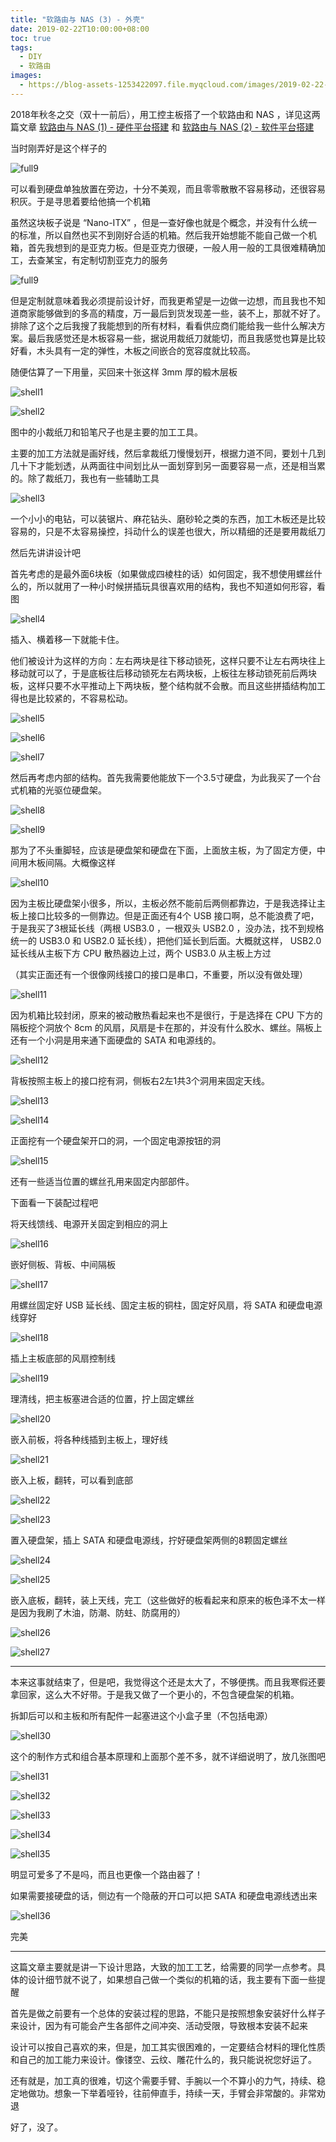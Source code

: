 ```yaml
---
title: "软路由与 NAS (3) - 外壳"
date: 2019-02-22T10:00:00+08:00
toc: true
tags:
  - DIY
  - 软路由
images:
  - https://blog-assets-1253422097.file.myqcloud.com/images/2019-02-22-router3-shell/banner.jpg
---
```


2018年秋冬之交（双十一前后），用工控主板搭了一个软路由和 NAS ，详见这两篇文章 [软路由与 NAS (1) - 硬件平台搭建](router1-hardware.md) 和 [软路由与 NAS (2) - 软件平台搭建](router2-software.md)

当时刚弄好是这个样子的

![full9](https://blog-assets-1253422097.file.myqcloud.com/images/2019-02-22-router3-shell/full9.jpg)

可以看到硬盘单独放置在旁边，十分不美观，而且零零散散不容易移动，还很容易积灰。于是寻思着要给他搞一个机箱

虽然这块板子说是 “Nano-ITX” ，但是一查好像也就是个概念，并没有什么统一的标准，所以自然也买不到刚好合适的机箱。然后我开始想能不能自己做一个机箱，首先我想到的是亚克力板。但是亚克力很硬，一般人用一般的工具很难精确加工，去查某宝，有定制切割亚克力的服务

![full9](https://blog-assets-1253422097.file.myqcloud.com/images/2019-02-22-router3-shell/ykl.jpg)

但是定制就意味着我必须提前设计好，而我更希望是一边做一边想，而且我也不知道商家能够做到的多高的精度，万一最后到货发现差一些，装不上，那就不好了。排除了这个之后我搜了我能想到的所有材料，看看供应商们能给我一些什么解决方案。最后我感觉还是木板容易一些，据说用裁纸刀就能切，而且我感觉也算是比较好看，木头具有一定的弹性，木板之间嵌合的宽容度就比较高。

随便估算了一下用量，买回来十张这样 3mm 厚的椴木层板

![shell1](https://blog-assets-1253422097.file.myqcloud.com/images/2019-02-22-router3-shell/shell1.jpg)

![shell2](https://blog-assets-1253422097.file.myqcloud.com/images/2019-02-22-router3-shell/shell2.jpg)

图中的小裁纸刀和铅笔尺子也是主要的加工工具。

主要的加工方法就是画好线，然后拿裁纸刀慢慢划开，根据力道不同，要划十几到几十下才能划透，从两面往中间划比从一面划穿到另一面要容易一点，还是相当累的。除了裁纸刀，我也有一些辅助工具

![shell3](https://blog-assets-1253422097.file.myqcloud.com/images/2019-02-22-router3-shell/shell3.jpg)

一个小小的电钻，可以装锯片、麻花钻头、磨砂轮之类的东西，加工木板还是比较容易的，只是不太容易操控，抖动什么的误差也很大，所以精细的还是要用裁纸刀

然后先讲讲设计吧

首先考虑的是最外面6块板（如果做成四棱柱的话）如何固定，我不想使用螺丝什么的，所以就用了一种小时候拼插玩具很喜欢用的结构，我也不知道如何形容，看图

![shell4](https://blog-assets-1253422097.file.myqcloud.com/images/2019-02-22-router3-shell/shell4.jpg)

插入、横着移一下就能卡住。

他们被设计为这样的方向：左右两块是往下移动锁死，这样只要不让左右两块往上移动就可以了，于是底板往后移动锁死左右两块板，上板往左移动锁死前后两块板，这样只要不水平推动上下两块板，整个结构就不会散。而且这些拼插结构加工得也是比较紧的，不容易松动。

![shell5](https://blog-assets-1253422097.file.myqcloud.com/images/2019-02-22-router3-shell/shell5.jpg)

![shell6](https://blog-assets-1253422097.file.myqcloud.com/images/2019-02-22-router3-shell/shell6.jpg)

![shell7](https://blog-assets-1253422097.file.myqcloud.com/images/2019-02-22-router3-shell/shell7.jpg)

然后再考虑内部的结构。首先我需要他能放下一个3.5寸硬盘，为此我买了一个台式机箱的光驱位硬盘架。

![shell8](https://blog-assets-1253422097.file.myqcloud.com/images/2019-02-22-router3-shell/shell8.jpg)

![shell9](https://blog-assets-1253422097.file.myqcloud.com/images/2019-02-22-router3-shell/shell9.jpg)

那为了不头重脚轻，应该是硬盘架和硬盘在下面，上面放主板，为了固定方便，中间用木板间隔。大概像这样

![shell10](https://blog-assets-1253422097.file.myqcloud.com/images/2019-02-22-router3-shell/shell10.jpg)

因为主板比硬盘架小很多，所以，主板必然不能前后两侧都靠边，于是我选择让主板上接口比较多的一侧靠边。但是正面还有4个 USB 接口啊，总不能浪费了吧，于是我买了3根延长线（两根 USB3.0 ，一根双头 USB2.0 ，没办法，找不到规格统一的 USB3.0 和 USB2.0 延长线），把他们延长到后面。大概就这样， USB2.0 延长线从主板下方 CPU 散热器边上过，两个 USB3.0 从主板上方过

（其实正面还有一个很像网线接口的接口是串口，不重要，所以没有做处理）

![shell11](https://blog-assets-1253422097.file.myqcloud.com/images/2019-02-22-router3-shell/shell11.jpg)

因为机箱比较封闭，原来的被动散热看起来也不是很行，于是选择在 CPU 下方的隔板挖个洞放个 8cm 的风扇，风扇是卡在那的，并没有什么胶水、螺丝。隔板上还有一个小洞是用来通下面硬盘的 SATA 和电源线的。

![shell12](https://blog-assets-1253422097.file.myqcloud.com/images/2019-02-22-router3-shell/shell12.jpg)

背板按照主板上的接口挖有洞，侧板右2左1共3个洞用来固定天线。

![shell13](https://blog-assets-1253422097.file.myqcloud.com/images/2019-02-22-router3-shell/shell13.jpg)

![shell14](https://blog-assets-1253422097.file.myqcloud.com/images/2019-02-22-router3-shell/shell14.jpg)

正面挖有一个硬盘架开口的洞，一个固定电源按钮的洞

![shell15](https://blog-assets-1253422097.file.myqcloud.com/images/2019-02-22-router3-shell/shell15.jpg)

还有一些适当位置的螺丝孔用来固定内部部件。

下面看一下装配过程吧

将天线馈线、电源开关固定到相应的洞上

![shell16](https://blog-assets-1253422097.file.myqcloud.com/images/2019-02-22-router3-shell/shell16.jpg)

嵌好侧板、背板、中间隔板

![shell17](https://blog-assets-1253422097.file.myqcloud.com/images/2019-02-22-router3-shell/shell17.jpg)

用螺丝固定好 USB 延长线、固定主板的铜柱，固定好风扇，将 SATA 和硬盘电源线穿好

![shell18](https://blog-assets-1253422097.file.myqcloud.com/images/2019-02-22-router3-shell/shell18.jpg)

插上主板底部的风扇控制线

![shell19](https://blog-assets-1253422097.file.myqcloud.com/images/2019-02-22-router3-shell/shell19.jpg)

理清线，把主板塞进合适的位置，拧上固定螺丝

![shell20](https://blog-assets-1253422097.file.myqcloud.com/images/2019-02-22-router3-shell/shell20.jpg)

嵌入前板，将各种线插到主板上，理好线

![shell21](https://blog-assets-1253422097.file.myqcloud.com/images/2019-02-22-router3-shell/shell21.jpg)

嵌入上板，翻转，可以看到底部

![shell22](https://blog-assets-1253422097.file.myqcloud.com/images/2019-02-22-router3-shell/shell22.jpg)

![shell23](https://blog-assets-1253422097.file.myqcloud.com/images/2019-02-22-router3-shell/shell23.jpg)

置入硬盘架，插上 SATA 和硬盘电源线，拧好硬盘架两侧的8颗固定螺丝

![shell24](https://blog-assets-1253422097.file.myqcloud.com/images/2019-02-22-router3-shell/shell24.jpg)

![shell25](https://blog-assets-1253422097.file.myqcloud.com/images/2019-02-22-router3-shell/shell25.jpg)

嵌入底板，翻转，装上天线，完工（这些做好的板看起来和原来的板色泽不太一样是因为我刷了木油，防潮、防蛀、防腐用的）

![shell26](https://blog-assets-1253422097.file.myqcloud.com/images/2019-02-22-router3-shell/shell26.jpg)

![shell27](https://blog-assets-1253422097.file.myqcloud.com/images/2019-02-22-router3-shell/shell27.jpg)

---

本来这事就结束了，但是吧，我觉得这个还是太大了，不够便携。而且我寒假还要拿回家，这么大不好带。于是我又做了一个更小的，不包含硬盘架的机箱。

拆卸后可以和主板和所有配件一起塞进这个小盒子里（不包括电源）

![shell30](https://blog-assets-1253422097.file.myqcloud.com/images/2019-02-22-router3-shell/shell30.jpg)

这个的制作方式和组合基本原理和上面那个差不多，就不详细说明了，放几张图吧

![shell31](https://blog-assets-1253422097.file.myqcloud.com/images/2019-02-22-router3-shell/shell31.jpg)

![shell32](https://blog-assets-1253422097.file.myqcloud.com/images/2019-02-22-router3-shell/shell32.jpg)

![shell33](https://blog-assets-1253422097.file.myqcloud.com/images/2019-02-22-router3-shell/shell33.jpg)

![shell34](https://blog-assets-1253422097.file.myqcloud.com/images/2019-02-22-router3-shell/shell34.jpg)

![shell35](https://blog-assets-1253422097.file.myqcloud.com/images/2019-02-22-router3-shell/shell35.jpg)

明显可爱多了不是吗，而且也更像一个路由器了！

如果需要接硬盘的话，侧边有一个隐蔽的开口可以把 SATA 和硬盘电源线透出来

![shell36](https://blog-assets-1253422097.file.myqcloud.com/images/2019-02-22-router3-shell/shell36.jpg)

完美

---

这篇文章主要就是讲一下设计思路，大致的加工工艺，给需要的同学一点参考。具体的设计细节就不说了，如果想自己做一个类似的机箱的话，我主要有下面一些提醒

首先是做之前要有一个总体的安装过程的思路，不能只是按照想象安装好什么样子来设计，因为有可能会产生各部件之间冲突、活动受限，导致根本安装不起来

设计可以按自己喜欢的来，但是，加工其实很困难的，一定要结合材料的理化性质和自己的加工能力来设计。像镂空、云纹、雕花什么的，我只能说祝您好运了。

还有就是，加工真的很难，切这个需要手臂、手腕以一个不算小的力气，持续、稳定地做功。想象一下举着哑铃，往前伸直手，持续一天，手臂会非常酸的。非常劝退

好了，没了。
